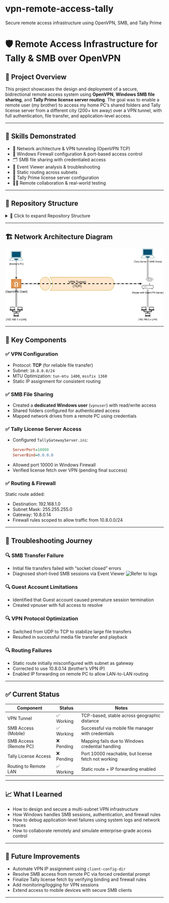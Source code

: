 # vpn-remote-access-tally
Secure remote access infrastructure using OpenVPN, SMB, and Tally Prime

# 🛡️ Remote Access Infrastructure for Tally & SMB over OpenVPN

## 📌 Project Overview

This project showcases the design and deployment of a secure, bidirectional remote access system using **OpenVPN**, **Windows SMB file sharing**, and **Tally Prime license server routing**. The goal was to enable a remote user (my brother) to access my home PC’s shared folders and Tally license server from a different city (200+ km away) over a VPN tunnel, with full authentication, file transfer, and application-level access.

---

## 🧠 Skills Demonstrated

- 🔧 Network architecture & VPN tunneling (OpenVPN TCP)
- 🔐 Windows Firewall configuration & port-based access control
- 🗂️ SMB file sharing with credentialed access
- 🧪 Event Viewer analysis & troubleshooting
- 🧭 Static routing across subnets
- 🧰 Tally Prime license server configuration
- 🧑‍💻 Remote collaboration & real-world testing

---
## 📂 Repository Structure

<details>
  <summary>📁 Click to expand Repository Structure</summary>

  ```mermaid
    graph TD
    A[vpn-remote-access-tally]
    A --> B[README.md]
    A --> C[configs/]
    C --> C1[server.ovpn]
    C --> C2[client.ovpn]
    C --> C3[TallyGatewayServer.ini]
    A --> D[firewall-rules.md]
    A --> E[troubleshooting-log.md]
    A --> F[screenshots/]
    F --> F1[event-viewer-analysis.png]
    F --> F2[architecture.png]
  ```
</details>

---

## 🏗️ Network Architecture Diagram

![Architechture Diagram](screenshots/NetworkArchitectureDiagram.webp)

---

## 🔧 Key Components

### ✅ VPN Configuration
- Protocol: **TCP** (for reliable file transfer)
- Subnet: `10.8.0.0/24`
- MTU Optimization: `tun-mtu 1400`, `mssfix 1360`
- Static IP assignment for consistent routing

### ✅ SMB File Sharing
- Created a **dedicated Windows user** (`vpnuser`) with read/write access
- Shared folders configured for authenticated access
- Mapped network drives from a remote PC using credentials

### ✅ Tally License Server Access
- Configured `TallyGatewayServer.ini`:
  ```ini
  ServerPort=10000
  ServerBind=0.0.0.0

- Allowed port 10000 in Windows Firewall
- Verified license fetch over VPN (pending final success)

### ✅ Routing & Firewall
Static route added:
- Destination: 192.168.1.0
- Subnet Mask: 255.255.255.0
- Gateway: 10.8.0.14
- Firewall rules scoped to allow traffic from 10.8.0.0/24

---

## 🧪 Troubleshooting Journey
### 🔍 SMB Transfer Failure
- Initial file transfers failed with “socket closed” errors
- Diagnosed short-lived SMB sessions via Event Viewer
    ![Refer to logs](screenshots/eventLogs.png)

### 🔍 Guest Account Limitations
- Identified that Guest account caused premature session termination
- Created vpnuser with full access to resolve

### 🔍 VPN Protocol Optimization
- Switched from UDP to TCP to stabilize large file transfers
- Resulted in successful media file transfer and playback

### 🔍 Routing Failures
- Static route initially misconfigured with subnet as gateway
- Corrected to use 10.8.0.14 (brother’s VPN IP)
- Enabled IP forwarding on remote PC to allow LAN-to-LAN routing

---

## ✅ Current Status
| Component                | Status       | Notes                                                       |
|--------------------------|--------------|-------------------------------------------------------------|
| VPN Tunnel               | ✅ Working   | TCP-based, stable across geographic distance                |
| SMB Access (Mobile)      | ✅ Working   | Successful via mobile file manager with credentials         |
| SMB Access (Remote PC)   | ❌ Pending   | Mapping fails due to Windows credential handling            |
| Tally License Access     | ❌ Pending   | Port 10000 reachable, but license fetch not working         |
| Routing to Remote LAN    | ✅ Working   | Static route + IP forwarding enabled                        |

---

## 📈 What I Learned

- How to design and secure a multi-subnet VPN infrastructure  
- How Windows handles SMB sessions, authentication, and firewall rules  
- How to debug application-level failures using system logs and network traces  
- How to collaborate remotely and simulate enterprise-grade access control  

---

## 🚀 Future Improvements

- Automate VPN IP assignment using `client-config-dir`  
- Resolve SMB access from remote PC via forced credential prompt  
- Finalize Tally license fetch by verifying binding and firewall rules  
- Add monitoring/logging for VPN sessions  
- Extend access to mobile devices with secure SMB clients  

---

